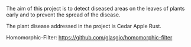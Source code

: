 The aim of this project is to detect diseased areas on the leaves of plants early and to prevent the spread of the disease.

The plant disease addressed in the project is Cedar Apple Rust.

Homomorphic-Filter: https://github.com/glasgio/homomorphic-filter


